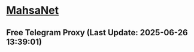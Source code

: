 
# [MahsaNet](https://t.me/mahsa_net)
## Free Telegram Proxy (Last Update: 2025-06-26 13:39:01)

    